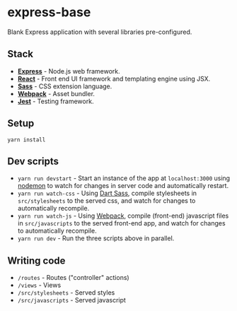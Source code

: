 # express-base
Blank Express application with several libraries pre-configured.

## Stack
* [**Express**](https://expressjs.com/) - Node.js web framework.
* [**React**](https://reactjs.org/) - Front end UI framework and templating engine using JSX.
* [**Sass**](https://sass-lang.com/dart-sass) - CSS extension language.
* [**Webpack**](http://webpack.js.org/) - Asset bundler.
* [**Jest**](https://jestjs.io/) - Testing framework.

## Setup
```
yarn install
```

## Dev scripts
* `yarn run devstart` - Start an instance of the app at `localhost:3000` using [nodemon](https://nodemon.io/) to watch for changes in server code and automatically restart.
* `yarn run watch-css` - Using [Dart Sass](https://sass-lang.com/dart-sass), compile stylesheets in `src/stylesheets` to the served css, and watch for changes to automatically recompile.
* `yarn run watch-js` - Using [Webpack](https://webpack.js.org/), compile (front-end) javascript files in `src/javascripts` to the served front-end app, and watch for changes to automatically recompile.
* `yarn run dev` - Run the three scripts above in parallel.

## Writing code
* `/routes` - Routes ("controller" actions)
* `/views` - Views
* `/src/stylesheets` - Served styles
* `/src/javascripts` - Served javascript
